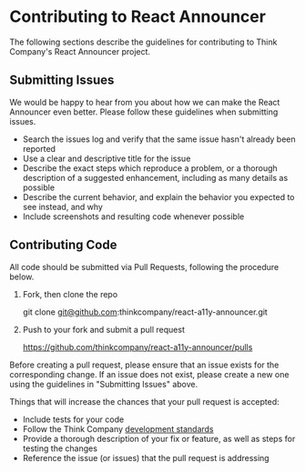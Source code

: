 # Contributing to React Announcer

The following sections describe the guidelines for contributing to Think Company's React Announcer project.

## Submitting Issues

We would be happy to hear from you about how we can make the React Announcer even better. Please follow these guidelines when submitting issues.

* Search the issues log and verify that the same issue hasn't already been reported
* Use a clear and descriptive title for the issue
* Describe the exact steps which reproduce a problem, or a thorough description of a suggested enhancement, including as many details as possible
* Describe the current behavior, and explain the behavior you expected to see instead, and why
* Include screenshots and resulting code whenever possible

## Contributing Code

All code should be submitted via Pull Requests, following the procedure below.

1. Fork, then clone the repo

    git clone git@github.com:thinkcompany/react-a11y-announcer.git

2. Push to your fork and submit a pull request 

	https://github.com/thinkcompany/react-a11y-announcer/pulls

Before creating a pull request, please ensure that an issue exists for the corresponding change. If an issue does not exist, please create a new one using the guidelines in "Submitting Issues" above.

Things that will increase the chances that your pull request is accepted:

* Include tests for your code
* Follow the Think Company [development standards](https://bitbucket.org/thinkcompany/think_dev-standards/src/72ba3233dff0accd9781e200cafcc599352da1cd/development-standards/?at=master)
* Provide a thorough description of your fix or feature, as well as steps for testing the changes
* Reference the issue (or issues) that the pull request is addressing